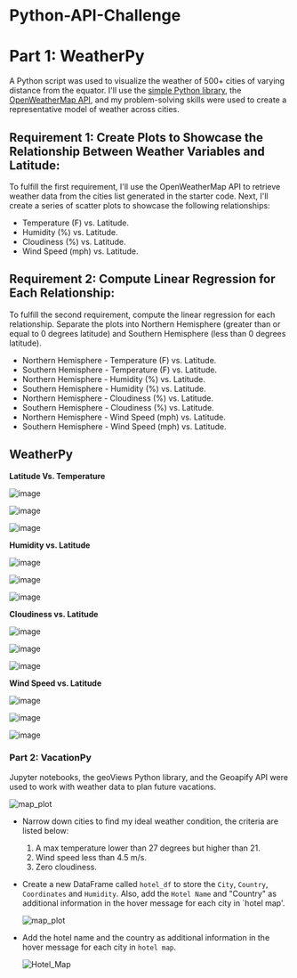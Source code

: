 # Python-API-Challenge

# Part 1: WeatherPy

A Python script was used to visualize the weather of 500+ cities of varying distance from the equator. I'll use the [simple Python library](https://pypi.python.org/pypi/citipy), the [OpenWeatherMap API](https://openweathermap.org/api), and my problem-solving skills were used to create a representative model of weather across cities.

## Requirement 1: Create Plots to Showcase the Relationship Between Weather Variables and Latitude:

To fulfill the first requirement, I'll use the OpenWeatherMap API to retrieve weather data from the cities list generated in the starter code. Next, I'll create a series of scatter plots to showcase the following relationships:

* Temperature (F) vs. Latitude.
* Humidity (%) vs. Latitude.
* Cloudiness (%) vs. Latitude.
* Wind Speed (mph) vs. Latitude.

## Requirement 2: Compute Linear Regression for Each Relationship:

To fulfill the second requirement, compute the linear regression for each relationship. Separate the plots into Northern Hemisphere (greater than or equal to 0 degrees latitude) and Southern Hemisphere (less than 0 degrees latitude).

* Northern Hemisphere - Temperature (F) vs. Latitude.
* Southern Hemisphere - Temperature (F) vs. Latitude.
* Northern Hemisphere - Humidity (%) vs. Latitude.
* Southern Hemisphere - Humidity (%) vs. Latitude.
* Northern Hemisphere - Cloudiness (%) vs. Latitude.
* Southern Hemisphere - Cloudiness (%) vs. Latitude.
* Northern Hemisphere - Wind Speed (mph) vs. Latitude.
* Southern Hemisphere - Wind Speed (mph) vs. Latitude.

## WeatherPy

**Latitude Vs. Temperature**

  ![image](https://user-images.githubusercontent.com/120751287/228456198-d5b3caf8-0c83-428f-bfe5-cab5065e1e3f.png)
  
  ![image](https://user-images.githubusercontent.com/120751287/228457339-10e1446c-dfa3-456f-ba7f-c63d3f949afb.png)
  
  ![image](https://user-images.githubusercontent.com/120751287/228457398-23335a69-9684-46ea-ac33-bf776565c01a.png)

**Humidity vs. Latitude**

  ![image](https://user-images.githubusercontent.com/120751287/228457557-a0cc7627-3361-478f-929f-fc0a1cacca27.png)

  ![image](https://user-images.githubusercontent.com/120751287/228457650-cf6fa91f-0a1c-4eca-93ee-ffce98bc627a.png)

  ![image](https://user-images.githubusercontent.com/120751287/228457695-88bba9ed-801c-4b29-b31d-ed917534f9ac.png)

**Cloudiness vs. Latitude**

  ![image](https://user-images.githubusercontent.com/120751287/228457796-5b233a46-28df-44e3-85e2-4ba5db5ebd9f.png)

  ![image](https://user-images.githubusercontent.com/120751287/228457920-c9c3dcec-2c79-4374-86c9-42720f879bea.png)
  
  ![image](https://user-images.githubusercontent.com/120751287/228457954-d81de9a1-83fa-4237-a322-b5561b5ec4ee.png)

**Wind Speed vs. Latitude**

  ![image](https://user-images.githubusercontent.com/120751287/228458100-34686d14-307f-40b0-b57a-e946293ea0e3.png)
  
  ![image](https://user-images.githubusercontent.com/120751287/228458183-21511cac-022f-4919-af6f-83e34e7067ca.png)
  
  ![image](https://user-images.githubusercontent.com/120751287/228458212-5029cc78-bb3c-423d-8651-80e84f8acfce.png)

### Part 2: VacationPy

Jupyter notebooks, the geoViews Python library, and the Geoapify API were used to work with weather data to plan future vacations.

  ![map_plot](https://user-images.githubusercontent.com/120751287/228461516-bf0726a6-273d-4422-aba0-3d6b84c80768.png)

* Narrow down cities to find my ideal weather condition, the criteria are listed below:
  1. A max temperature lower than 27 degrees but higher than 21.
  2. Wind speed less than 4.5 m/s.
  3. Zero cloudiness.
  
* Create a new DataFrame called `hotel_df` to store the `City`, `Country`, `Coordinates` and `Humidity`. Also, add the `Hotel Name` and "Country" as additional information in the hover message for each city in `hotel map'.

  ![map_plot](https://user-images.githubusercontent.com/120751287/228464703-87e865d7-cd57-4f35-9757-3bb4fdb7740d.png)

* Add the hotel name and the country as additional information in the hover message for each city in `hotel map`.
  
  ![Hotel_Map](https://user-images.githubusercontent.com/120751287/228464829-543e492d-301d-4ad9-8441-3e3387d90518.png)
